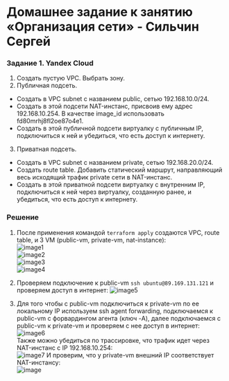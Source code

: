 # Домашнее задание к занятию «Организация сети» - Сильчин Сергей

### Задание 1. Yandex Cloud 

1. Создать пустую VPC. Выбрать зону.
2. Публичная подсеть.

 - Создать в VPC subnet с названием public, сетью 192.168.10.0/24.
 - Создать в этой подсети NAT-инстанс, присвоив ему адрес 192.168.10.254. В качестве image_id использовать fd80mrhj8fl2oe87o4e1.
 - Создать в этой публичной подсети виртуалку с публичным IP, подключиться к ней и убедиться, что есть доступ к интернету.
3. Приватная подсеть.
 - Создать в VPC subnet с названием private, сетью 192.168.20.0/24.
 - Создать route table. Добавить статический маршрут, направляющий весь исходящий трафик private сети в NAT-инстанс.
 - Создать в этой приватной подсети виртуалку с внутренним IP, подключиться к ней через виртуалку, созданную ранее, и убедиться, что есть доступ к интернету.


### Решение  
1. После применения командой ```terraform apply``` создаются VPC, route table, и 3 VM (public-vm, private-vm, nat-instance):  
![image1](https://github.com/user-attachments/assets/e4951410-0e1d-41cb-bab9-bed82c8f15ac)  
![image2](https://github.com/user-attachments/assets/bdae5f8e-afbe-469d-89b2-05750837c042)  
![image3](https://github.com/user-attachments/assets/1fee90b9-19b4-4af2-a12c-ab0960acb0c8)  
![image4](https://github.com/user-attachments/assets/ce78410e-539a-4333-aff8-277043a77149)  


3. Проверяем подключение к public-vm ```ssh ubuntu@89.169.131.121``` и проверяем доступ в интернет:
![image5](https://github.com/user-attachments/assets/fc5fb3e4-5019-44a4-9e5f-01c196154123)  
4. Для того чтобы с public-vm подключиться к private-vm по ее локальному IP используем ssh agent forwarding, подключаемся к public-vm с форвардингом агента (ключ -A), далее подключаемся с public-vm к private-vm и проверяем с нее доступ в интернет:  
![image6](https://github.com/user-attachments/assets/bf075110-d0f6-451e-b89a-f607c4c6c79c)  
Также можно убедиться по трассировке, что трафик идет через NAT-инстанс с IP 192.168.10.254:  
![image7](https://github.com/user-attachments/assets/ff06134d-28ab-4b45-9e67-d23ef89efcf0)
И проверим, что у private-vm внешний IP соответствует NAT-инстансу:  
![image](https://github.com/user-attachments/assets/94216bb9-e0e6-49e8-8437-c32532199626)

